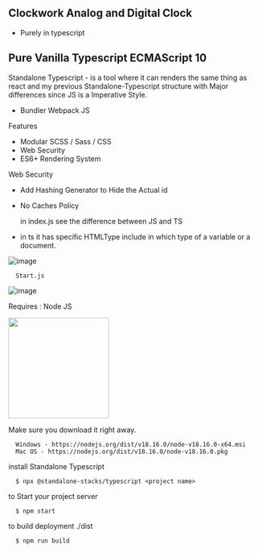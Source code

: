 ## Clockwork Analog and Digital Clock

- Purely in typescript 

## Pure Vanilla Typescript ECMAScript 10

Standalone Typescript - is a tool where it can renders the same thing as react and my previous Standalone-Typescript structure with Major differences since JS is a Imperative Style.

- Bundler Webpack JS

Features

  - Modular SCSS / Sass / CSS
  - Web Security
  - ES6+ Rendering System

Web Security
  - Add Hashing Generator to Hide the Actual id
  - No Caches Policy
        
       

     in index.js see the difference between JS and TS 

- in ts it has specific HTMLType include in which type of a variable or a document.

![image](https://github.com/Renstrio24p/Standalone-TypescriptES10/assets/123795328/121c6aa4-140d-4a6d-8097-b588d0e20404)


      Start.js
        
![image](https://github.com/Renstrio24p/Standalone-TypescriptES10/assets/123795328/3dd4c5a9-e0b3-474a-8d58-16542f08130e)


Requires : Node JS

<img src="https://upload.wikimedia.org/wikipedia/commons/7/7e/Node.js_logo_2015.svg" width="200px"/>

Make sure you download it right away.

      Windows - https://nodejs.org/dist/v18.16.0/node-v18.16.0-x64.msi
      Mac OS - https://nodejs.org/dist/v18.16.0/node-v18.16.0.pkg

install Standalone Typescript

      $ npx @standalone-stacks/typescript <project name>

to Start your project server

      $ npm start

to build deployment ./dist

      $ npm run build
      

      


    

        




